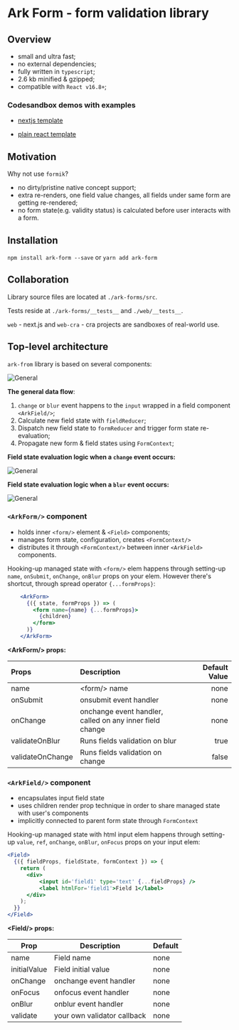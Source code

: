 # Ark Form - form validation library

## Overview

- small and ultra fast;
- no external dependencies;
- fully written in `typescript`;
- 2.6 kb minified & gzipped;
- compatible with `React v16.8+`;

### Codesandbox demos with examples

- [nextjs template]( https://codesandbox.io/s/arkforms-nextjs-react-sandbox-s2z8o?file=/pages/index.tsx)

- [plain react template]( https://codesandbox.io/s/arkforsm-react-sandbox-pu54w?file=/src/App.tsx)

## Motivation

Why not use `formik`?

- no dirty/pristine native concept support;
- extra re-renders, one field value changes, all fields under same form are getting re-rendered;
- no form state(e.g. validity status) is calculated before user interacts with a form.

## Installation

 `npm install ark-form --save` or `yarn add ark-form`

## Collaboration

Library source files are located at `./ark-forms/src`.

Tests reside at `./ark-forms/__tests__` and `./web/__tests__`.

`web` - next.js and `web-cra` - cra projects are sandboxes of real-world use.

## Top-level architecture

`ark-from` library is based on several components:

![General](https://dmytroyeremieiev.github.io/ark-form/images/ArkForms-General.png)

**The general data flow**:

1. `change` or `blur` event happens to the `input` wrapped in a field component `<ArkField/>`;
2. Calculate new field state with `fieldReducer`;
3. Dispatch new field state to `formReducer` and trigger form state re-evaluation;
4. Propagate new form & field states using `FormContext`;

**Field state evaluation logic when a `change` event occurs:**

![General](https://dmytroyeremieiev.github.io/ark-form/images/ArkForms-Field-Changed.png)

**Field state evaluation logic when a `blur` event occurs:**

![General](https://dmytroyeremieiev.github.io/ark-form/images/ArkForms-Field-Blurred.png)

### `<ArkForm/>` component

- holds inner `<form/>` element & `<Field>` components;
- manages form state, configuration, creates `<FormContext/>`
- distributes it through `<FormContext/>` between inner `<ArkField>` components.  

Hooking-up managed state with `<form/>` elem happens through setting-up `name`, `onSubmit`, `onChange`, `onBlur` props on your elem. However there's shortcut, through spread operator `{...formProps}`: 

```jsx
    <ArkForm>
      {({ state, formProps }) => (
        <form name={name} {...formProps}>
          {children}
        </form>
      )}
    </ArkForm>
```

**\<ArkForm/> props:**

| Props      | Description | Default Value     |
| :---        |    :----   |          ---: |
| name      | <form\/> name       | none   |
| onSubmit   | onsubmit event handler        | none      |
| onChange   | onchange event handler, <br>called on any inner field change        | none      |
| validateOnBlur   | Runs fields validation on blur       | true      |
| validateOnChange   | Runs fields validation on change          | false      |

### `<ArkField/>` component

- encapsulates input field state
- uses children render prop technique in order to share managed state with user's components
- implicitly connected to parent form state through `FormContext`

Hooking-up managed state with html input elem happens through setting-up `value`, `ref`, `onChange`, `onBlur`, `onFocus` props on your input elem:

```jsx
<Field>
  {({ fieldProps, fieldState, formContext }) => {
    return (
      <div>
          <input id='field1' type='text' {...fieldProps} />
          <label htmlFor='field1'>Field 1</label>
      </div>
    );
  }}
</Field>
```

**\<Field/> props:**

| Prop         | Description                  | Default |
|--------------|------------------------------|---------|
| name         | Field name                   | none    |
| initialValue | Field initial value          | none    |
| onChange     | onchange event handler       | none    |
| onFocus      | onfocus event handler        | none    |
| onBlur       | onblur event handler         | none    |
| validate     | your own validator callback  | none    |
